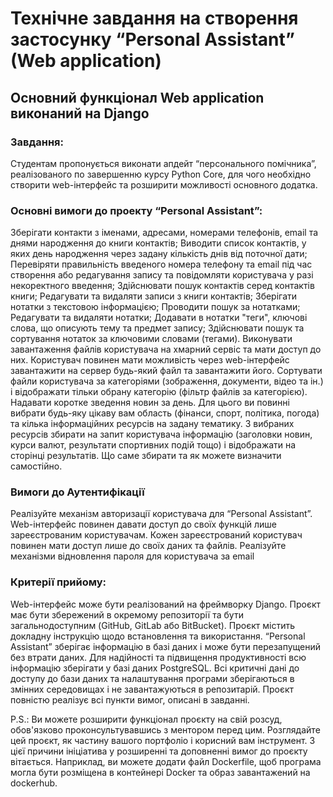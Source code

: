 # Технічне завдання на створення застосунку “Personal Assistant” (Web application)

## Основний функціонал Web application виконаний на Django
### Завдання:
Студентам пропонується виконати апдейт “персонального помічника”, реалізованого по завершенню курсу Python Core,  для чого необхідно створити web-інтерфейс та розширити можливості основного додатка.

### Основні вимоги до проекту “Personal Assistant”:
Зберігати контакти з іменами, адресами, номерами телефонів, email та днями народження до книги контактів;
Виводити список контактів, у яких день народження через задану кількість днів від поточної дати;
Перевіряти правильність введеного номера телефону та email під час створення або редагування запису та повідомляти користувача у разі некоректного введення;
Здійснювати пошук контактів серед контактів книги;
Редагувати та видаляти записи з книги контактів;
Зберігати нотатки з текстовою інформацією;
Проводити пошук за нотатками;
Редагувати та видаляти нотатки;
Додавати в нотатки "теги", ключові слова, що описують тему та предмет запису;
Здійснювати пошук та сортування нотаток за ключовими словами (тегами).
Виконувати завантаження файлів користувача на хмарний сервіс та мати доступ до них. Користувач повинен мати можливість через web-інтерфейс завантажити на сервер будь-який файл та завантажити його.
Сортувати файли користувача за категоріями (зображення, документи, відео та ін.) і відображати тільки обрану категорію (фільтр файлів за категорією).
Надавати коротке зведення новин за день. Для цього ви повинні вибрати будь-яку цікаву вам область (фінанси, спорт, політика, погода) та кілька інформаційних ресурсів на задану тематику. З вибраних ресурсів збирати на запит користувача інформацію (заголовки новин, курси валют, результати спортивних подій тощо) і відображати на сторінці результатів. Що саме збирати та як можете визначити самостійно.

### Вимоги до Аутентифікації
Реалізуйте механізм авторизації користувача для “Personal Assistant”. Web-інтерфейс повинен давати доступ до своїх функцій лише зареєстрованим користувачам. 
Кожен зареєстрований користувач повинен мати доступ лише до своїх даних та файлів. 
Реалізуйте механізми відновлення пароля для користувача за email


### Критерії прийому:
Web-інтерфейс може бути реалізований на фреймворку Django.
Проєкт має бути збережений в окремому репозиторії та бути загальнодоступним (GitHub, GitLab або BitBucket).
Проєкт містить докладну інструкцію щодо встановлення та використання.
“Personal Assistant” зберігає інформацію в базі даних і може бути перезапущений без втрати даних.
Для надійності та підвищення продуктивності всю інформацію зберігати у базі даних PostgreSQL.
Всі критичні дані до доступу до бази даних та налаштування програми зберігаються в змінних середовищах і не завантажуються в репозитарій.
Проєкт повністю реалізує всі пункти вимог, описані в завданні.

P.S.: Ви можете розширити функціонал проєкту на свій розсуд, обов'язково проконсультувавшись з ментором перед цим. Розглядайте цей проєкт, як частину вашого портфоліо і корисний вам інструмент. З цієї причини ініціатива у розширенні та доповненні вимог до проєкту вітається. Наприклад, ви можете додати файл Dockerfile, щоб програма могла бути розміщена в контейнері Docker та образ завантажений на dockerhub.
